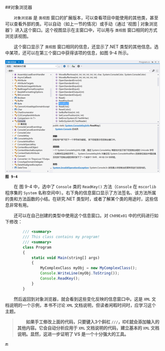 ##对象浏览器

&emsp;&emsp;`对象浏览器` 是 `类视图` 窗口的扩展版本，可以查看项目中能使用的其他类，甚至可以查看外部的类。可以自动（如上一节的情况）或手动（通过 '视图 | 对象浏览器'）进入这个窗口。这个视图显示在主窗口中，可以用与 `类视图` 窗口相同的方式浏览该视图。

&emsp;&emsp;这个窗口显示了 `类视图` 窗口相同的信息，还显示了.NET 类型的其他信息。选中某项，还可以在第三个窗口中获得该项的信息，如图 9-4 所示。


![](/assets/9-4.png)
**`图 9-4`**


&emsp;&emsp;在 图 9-4 中，选中了 `Console` 类的 `ReadKey()` 方法（`Console` 在 `mscorlib` 程序集的 `System` 名称空间中）。右下角的信息窗口显示了方法签名、该方法所属的类和方法函数的小结。在研究.NET 类型时，或者了解某个类的用途时，这些信息非常有用。

&emsp;&emsp;还可以在自己创建的类型中使用这个信息窗口。对 `Ch09Ex01` 中的代码进行如下修改：


```javascript
        /// <summary>
        /// This class contains my program!
        /// <summary>
        class Program
        {
            static void Main(string[] args)
            {
                MyComplexClass myObj = new MyComplexClass();
                Console.WriteLine(myObj.ToString());
                Console.ReadKey();
            }
        }
```

&emsp;&emsp;然后返回到对象浏览器，就会看到这些变化反映的信息窗口中。这是 `XML` 文档说明的一个示例，本书不讨论 `XML` 文档说明，但读者闲暇时间时，应学习这个主题。


>&emsp;&emsp;**如果手工修改上面的代码，只要键入3个斜杠 `///`，IDE就会添加输入的其他内容。它会自动分析应用于 `XML` 文档说明的代码，建立基本的 `XML` 文档说明。显然，这进一步证明了 VS 是一个十分强大的工具。**



















🔚